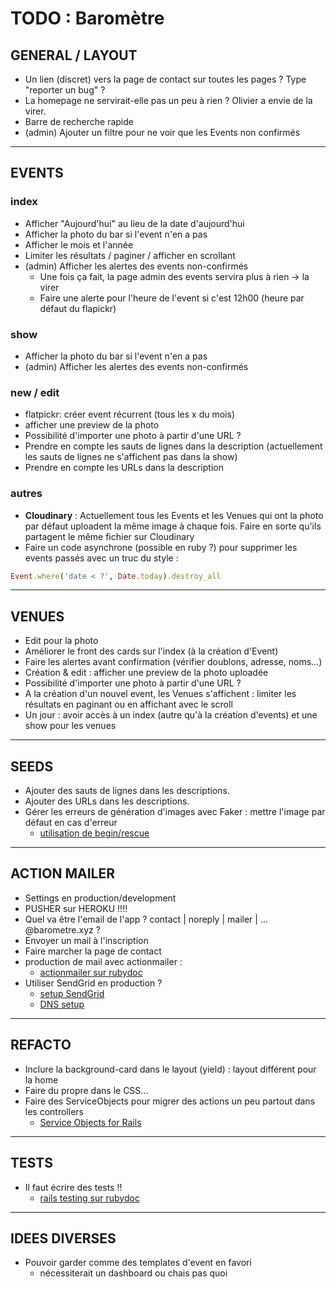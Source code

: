 <!-- Pour faire un rendu du markup sur VScode et afficher ça plus joliment : -->
<!-- Ctrl/Cmd + K puis V tout seul -->

# TODO : Baromètre

## GENERAL / LAYOUT

- Un lien (discret) vers la page de contact sur toutes les pages ? Type "reporter un bug" ?
- La homepage ne servirait-elle pas un peu à rien ? Olivier a envie de la virer.
- Barre de recherche rapide
- (admin) Ajouter un filtre pour ne voir que les Events non confirmés

---

## EVENTS

### index

- Afficher "Aujourd'hui" au lieu de la date d'aujourd'hui
- Afficher la photo du bar si l'event n'en a pas
- Afficher le mois et l'année
- Limiter les résultats / paginer / afficher en scrollant
- (admin) Afficher les alertes des events non-confirmés
  - Une fois ça fait, la page admin des events servira plus à rien -> la virer
  - Faire une alerte pour l'heure de l'event si c'est 12h00 (heure par défaut du flapickr)

### show

- Afficher la photo du bar si l'event n'en a pas
- (admin) Afficher les alertes des events non-confirmés

### new / edit
- flatpickr: créer event récurrent (tous les x du mois)
- afficher une preview de la photo
- Possibilité d'importer une photo à partir d'une URL ?
- Prendre en compte les sauts de lignes dans la description (actuellement les sauts de lignes ne s'affichent pas dans la show)
- Prendre en compte les URLs dans la description

### autres

- **Cloudinary** : Actuellement tous les Events et les Venues qui ont la photo par défaut uploadent la même image à chaque fois. Faire en sorte qu'ils partagent le même fichier sur Cloudinary
- Faire un code asynchrone (possible en ruby ?) pour supprimer les events passés avec un truc du style :

```ruby
Event.where('date < ?', Date.today).destroy_all
```

---

## VENUES
- Edit pour la photo
- Améliorer le front des cards sur l'index (à la création d'Event)
- Faire les alertes avant confirmation (vérifier doublons, adresse, noms...)
- Création & edit : afficher une preview de la photo uploadée
- Possibilité d'importer une photo à partir d'une URL ?
- A la création d'un nouvel event, les Venues s'affichent : limiter les résultats en paginant ou en affichant avec le scroll
- Un jour : avoir accès à un index (autre qu'à la création d'events) et une show pour les venues

---

## SEEDS

- Ajouter des sauts de lignes dans les descriptions.
- Ajouter des URLs dans les descriptions.
- Gérer les erreurs de génération d'images avec Faker : mettre l'image par défaut en cas d'erreur
  - [utilisation de begin/rescue](https://www.delftstack.com/howto/ruby/ruby-try-catch/#rescue-a-specific-type-of-exception-in-ruby)

---

## ACTION MAILER

- Settings en production/development
- PUSHER sur HEROKU !!!!
- Quel va être l'email de l'app ? contact | noreply | mailer | ... @barometre.xyz ?
- Envoyer un mail à l'inscription
- Faire marcher la page de contact
- production de mail avec actionmailer :
  - [actionmailer sur rubydoc](https://guides.rubyonrails.org/action_mailer_basics.html)
- Utiliser SendGrid en production ?
  - [setup SendGrid](https://docs.sendgrid.com/for-developers/sending-email/rubyonrails#setup-actionmailer)
  - [DNS setup](https://docs.sendgrid.com/fr/ui/account-and-settings/comment-configurer-l-authentification-domaine)

---

## REFACTO

- Inclure la background-card dans le layout (yield) : layout différent pour la home
- Faire du propre dans le CSS...
- Faire des ServiceObjects pour migrer des actions un peu partout dans les controllers
  - [Service Objects for Rails](https://rubydoc.info/gems/service_objects_rails)

---

## TESTS

- Il faut écrire des tests !!
  - [rails testing sur rubydoc](https://guides.rubyonrails.org/testing.html)

---

## IDEES DIVERSES

- Pouvoir garder comme des templates d'event en favori
  - nécessiterait un dashboard ou chais pas quoi
